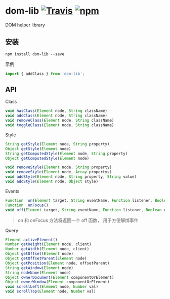 # dom-lib   [![Travis][build-badge]][build] [![npm][npm-badge]][npm]

DOM helper library

## 安装

```
npm install dom-lib --save
```

示例

```js
import { addClass } from 'dom-lib';

```

## API

Class

```js
void hasClass(Element node, String className)
void addClass(Element node, String className)
void removeClass(Element node, String className)
void toggleClass(Element node, String className)
```


Style

```js
String getStyle(Element node, String property)
Object getStyle(Element node)
String getComputedStyle(Element node, String property)
Object getComputedStyle(Element node)

void removeStyle(Element node, String property)
void removeStyle(Element node, Array propertys)
void addStyle(Element node, String property, String value)
void addStyle(Element node, Object style)
```


Events

```js
Function  on(Element target, String eventName, Function listener, Boolean capture = false)
Function  onFocus()
void off(Element target, String eventName, Function listener, Boolean capture = false)
```
> on 和 onFocus 方法将返回一个 off 函数， 用于方便解绑事件


Query

```js
Element activeElement()
Number getHeight(Element node, client)
Number getWidth(Element node, client)
Object getOffset(Element node)
Object getOffsetParent(Element node)
Object getPosition(Element node, offsetParent)
String getWindow(Element node)
String nodeName(Element node)
Object ownerDocument(Element componentOrElement)
Object ownerWindow(Element componentOrElement)
void scrollLeft(Element node, Number val)
void scrollTop(Element node, Number val)
```



[build-badge]: https://travis-ci.org/rsuite/dom-lib.svg?branch=master
[build]: https://travis-ci.org/rsuite/dom-lib

[npm-badge]: https://badge.fury.io/js/dom-lib.svg
[npm]: http://badge.fury.io/js/dom-lib
